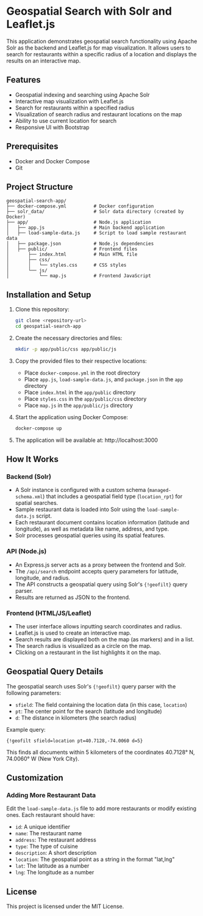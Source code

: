 # Geospatial Search with Solr and Leaflet.js

This application demonstrates geospatial search functionality using Apache Solr as the backend and Leaflet.js for map visualization. It allows users to search for restaurants within a specific radius of a location and displays the results on an interactive map.

## Features

- Geospatial indexing and searching using Apache Solr
- Interactive map visualization with Leaflet.js
- Search for restaurants within a specified radius
- Visualization of search radius and restaurant locations on the map
- Ability to use current location for search
- Responsive UI with Bootstrap

## Prerequisites

- Docker and Docker Compose
- Git

## Project Structure

```
geospatial-search-app/
├── docker-compose.yml          # Docker configuration
├── solr_data/                  # Solr data directory (created by Docker)
├── app/                        # Node.js application
│   ├── app.js                  # Main backend application
│   ├── load-sample-data.js     # Script to load sample restaurant data
│   ├── package.json            # Node.js dependencies
│   ├── public/                 # Frontend files
│       ├── index.html          # Main HTML file
│       ├── css/
│       │   └── styles.css      # CSS styles
│       └── js/
│           └── map.js          # Frontend JavaScript
```

## Installation and Setup

1. Clone this repository:
   ```bash
   git clone <repository-url>
   cd geospatial-search-app
   ```

2. Create the necessary directories and files:
   ```bash
   mkdir -p app/public/css app/public/js
   ```

3. Copy the provided files to their respective locations:
   - Place `docker-compose.yml` in the root directory
   - Place `app.js`, `load-sample-data.js`, and `package.json` in the `app` directory
   - Place `index.html` in the `app/public` directory
   - Place `styles.css` in the `app/public/css` directory 
   - Place `map.js` in the `app/public/js` directory

4. Start the application using Docker Compose:
   ```bash
   docker-compose up
   ```

5. The application will be available at: http://localhost:3000

## How It Works

### Backend (Solr)

- A Solr instance is configured with a custom schema (`managed-schema.xml`) that includes a geospatial field type (`location_rpt`) for spatial searches.
- Sample restaurant data is loaded into Solr using the `load-sample-data.js` script.
- Each restaurant document contains location information (latitude and longitude), as well as metadata like name, address, and type.
- Solr processes geospatial queries using its spatial features.

### API (Node.js)

- An Express.js server acts as a proxy between the frontend and Solr.
- The `/api/search` endpoint accepts query parameters for latitude, longitude, and radius.
- The API constructs a geospatial query using Solr's `{!geofilt}` query parser.
- Results are returned as JSON to the frontend.

### Frontend (HTML/JS/Leaflet)

- The user interface allows inputting search coordinates and radius.
- Leaflet.js is used to create an interactive map.
- Search results are displayed both on the map (as markers) and in a list.
- The search radius is visualized as a circle on the map.
- Clicking on a restaurant in the list highlights it on the map.

## Geospatial Query Details

The geospatial search uses Solr's `{!geofilt}` query parser with the following parameters:
- `sfield`: The field containing the location data (in this case, `location`)
- `pt`: The center point for the search (latitude and longitude)
- `d`: The distance in kilometers (the search radius)

Example query:
```
{!geofilt sfield=location pt=40.7128,-74.0060 d=5}
```

This finds all documents within 5 kilometers of the coordinates 40.7128° N, 74.0060° W (New York City).

## Customization

### Adding More Restaurant Data

Edit the `load-sample-data.js` file to add more restaurants or modify existing ones. Each restaurant should have:
- `id`: A unique identifier
- `name`: The restaurant name
- `address`: The restaurant address
- `type`: The type of cuisine
- `description`: A short description
- `location`: The geospatial point as a string in the format "lat,lng"
- `lat`: The latitude as a number
- `lng`: The longitude as a number

## License

This project is licensed under the MIT License.
